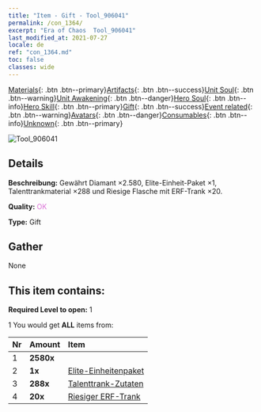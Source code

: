 ```yaml
---
title: "Item - Gift - Tool_906041"
permalink: /con_1364/
excerpt: "Era of Chaos  Tool_906041"
last_modified_at: 2021-07-27
locale: de
ref: "con_1364.md"
toc: false
classes: wide
---
```

 [Materials](/ItemsDE/){: .btn .btn--primary}[Artifacts](/ItemsDE/Artifacts/){: .btn .btn--success}[Unit Soul](/ItemsDE/UnitSoul/){: .btn .btn--warning}[Unit Awakening](/ItemsDE/UnitAwakening/){: .btn .btn--danger}[Hero Soul](/ItemsDE/HeroSoul/){: .btn .btn--info}[Hero Skill](/ItemsDE/HeroSkill/){: .btn .btn--primary}[Gift](/ItemsDE/Gift/){: .btn .btn--success}[Event related](/ItemsDE/Events/){: .btn .btn--warning}[Avatars](/ItemsDE/Avatars/){: .btn .btn--danger}[Consumables](/ItemsDE/Consumables/){: .btn .btn--info}[Unknown](/ItemsDE/Unknown/){: .btn .btn--primary}

 ![Tool_906041](/images/t/i_907116.png)

## Details
 **Beschreibung:** Gewährt Diamant ×2.580, Elite-Einheit-Paket ×1, Talenttrankmaterial ×288 und Riesige Flasche mit ERF-Trank ×20.

 **Quality:** <span style="color: #DA70D6">OK</span>

 **Type:** Gift

## Gather

  None

## This item contains:

 **Required Level to open:** 1

 1 You would get **ALL** items  from:

  | Nr | Amount |     Item    |
  |:---|:-------|:------------|
  | 1 |  **2580x** | <i class="fas fa-gem"/> |  | 
  | 2 |  **1x** | [Elite-Einheitenpaket](/ItemsDE/con_1365/) |  | 
  | 3 |  **288x** | [Talenttrank-Zutaten](/ItemsDE/con_1120/) |  | 
  | 4 |  **20x** | [Riesiger ERF-Trank](/ItemsDE/con_703/) |  | 
